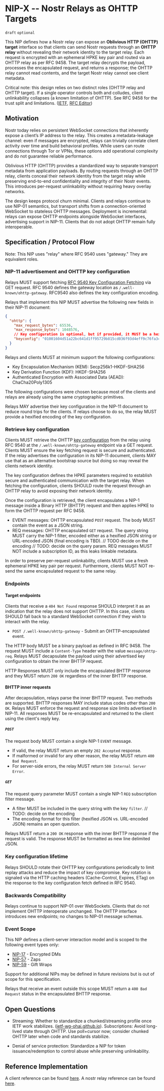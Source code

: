 # NIP-X -- Nostr Relays as OHTTP Targets

`draft` `optional`

This NIP defines how a Nostr relay can expose an **Oblivious HTTP (OHTTP) target** interface so that clients can send Nostr requests through an **OHTTP relay** without revealing their network identity to the target relay. Each request is encrypted with an ephemeral HPKE key pair and routed via an OHTTP relay as per RFC 9458. The target relay decrypts the payload, processes the encapsulated request, and returns a response; the OHTTP relay cannot read contents, and the target Nostr relay cannot see client metadata.

Critical note: this design relies on two distinct roles (OHTTP relay and OHTTP target). If a single operator controls both and colludes, client unlinkability collapses (a known limitation of OHTTP). See RFC 9458 for the trust split and limitations. ([IETF](https://www.ietf.org/rfc/rfc9458.html), [RFC Editor](https://www.rfc-editor.org/info/rfc9458))

## Motivation

Nostr today relies on persistent WebSocket connections that inherently expose a client’s IP address to the relay. This creates a metadata-leakage channel: even if messages are encrypted, relays can trivially correlate client activity over time and build behavioral profiles. While users can route connections through Tor or VPNs, these options add operational complexity and do not guarantee reliable performance.

Oblivious HTTP (OHTTP) provides a standardized way to separate transport metadata from application payloads. By routing requests through an OHTTP relay, clients conceal their network identity from the target relay while preserving end-to-end confidentiality and integrity of their Nostr events. This introduces per-request unlinkability without requiring heavy overlay networks.

The design keeps protocol churn minimal. Clients and relays continue to use NIP-01 semantics, but transport shifts from a connection-oriented WebSocket to stateless OHTTP messages. Deployment is incremental: relays can expose OHTTP endpoints alongside WebSocket interfaces, advertising support in NIP-11. Clients that do not adopt OHTTP remain fully interoperable.

## Specification / Protocol Flow

Note: This NIP uses "relay" where RFC 9540 uses "gateway." They are equivalent roles.

### NIP-11 advertisement and OHTTP key configuration

Relays MUST support fetching [RFC 9540 Key Configuration Fetching](https://www.rfc-editor.org/rfc/rfc9540.html#name-key-configuration-fetching) via GET request. RFC 9540 defines the gateway location as `/.well-known/ohttp-gateway`. RFC9540 also defines the key configuration encoding.

Relays that implement this NIP MUST advertise the following new fields in their NIP-11 document:

```json
{  
  "ohttp": {  
    "max_request_bytes": 65536,  
    "max_response_bytes": 1048576,
    // Key configuration is optional, but if provided, it MUST be a hexified encoding of the key configuration.
    "keyconfig": "01001604d51a22bc641d1ff95729b815cd036f93d4eff9c76fa3c867000e4e05e1982e849b679050c981b9cea485adb2a2f1cfc905393345cf1364d8456e3aa3abc338da000400010003",
  }
}
```

Relays and clients MUST at minimum support the following configurations:

* Key Encapsulation Mechanism (KEM): Secp256k1-HKDF-SHA256
* Key Derivation Function (KDF): HKDF-SHA256
* Authenticated Encryption with Associated Data (AEAD): ChaCha20Poly1305

The following configurations were chosen because most of the clients and relays are already using the same cryptographic primitives.

Relays MAY advertise their key configuration in the NIP-11 document to reduce round trips for the clients. If relays choose to do so, the relay MUST provide a hexified encoding of the key configuration.

### Retrieve key configuration

Clients MUST retrieve the OHTTP [key configuration](https://www.ietf.org/rfc/rfc9458.html#section-3.1) from the relay using RFC 9540 at the `/.well-known/ohttp-gateway` endpoint via a GET request. Clients MUST ensure the key fetching request is secure and authenticated. If the relay advertises the configuration in its NIP-11 document, clients MAY use that as an alternative bootstrap source but doing so may reveal the clients network identity.

The key configuration defines the HPKE parameters required to establish secure and authenticated communication with the target relay. When fetching the configuration, clients SHOULD route the request through an OHTTP relay to avoid exposing their network identity.

Once the configuration is retrieved, the client encapsulates a NIP-1 message inside a Binary HTTP (BHTTP) request and then applies HPKE to form the OHTTP request per RFC 9458.

* EVENT messages:  OHTTP encapsulated `POST` request. The body MUST contain the event as a JSON string.
* REQ messages: OHTTP encapsulated `GET` request. The query string MUST carry the NIP-1 filter, encoded either as a hexified JSON string or URL-encoded JSON (final encoding is TBD). // TODO decide on the encoding // TODO: decide on the query param. REQ messages MUST NOT include a subscription ID, as this leaks linkable metadata.

In order to preserve per-request unlinkability, clients MUST use a fresh ephemeral HPKE key pair per request. Furthermore, clients MUST NOT re-send the same encapsulated request to the same relay.

### Endpoints

#### Target endpoints

Clients that receive a `404 Not Found` response SHOULD interpret it as an indication that the relay does not support OHTTP. In this case, clients SHOULD fall back to a standard WebSocket connection if they wish to interact with the relay.

* `POST /.well-known/ohttp-gateway` - Submit an OHTTP-encapsulated event.

The HTTP body MUST be a binary payload as defined in RFC 9458. The request MUST include a `Content-Type` header with the value `message/ohttp-req`. Relays MUST decapsulate the payload using their advertised key configuration to obtain the inner BHTTP request.

HTTP Responses MUST only include the encapsulated BHTTP response and they MUST return `200 OK` regardless of the inner BHTTP response.

#### BHTTP inner requests

After decapsulation, relays parse the inner BHTTP request. Two methods are supported. BHTTP responses MAY include status codes other than `200 OK`.
Relays MUST enforce the request and response size limits advertised in NIP-11. All responses MUST be re-encapsulated and returned to the client using the client's reply key.

##### `POST`

The request body MUST contain a single NIP-1 `EVENT` message.

* If valid, the relay MUST return an empty `202 Accepted` response.
* If malformed or invalid for any other reason, the relay MUST return `400 Bad Request`.
* For server-side errors, the relay MUST return `500 Internal Server Error`.

##### `GET`

The request query parameter MUST contain a single NIP-1 `REQ` subscription filter message.

* A filter MUST be included in the query string with the key `filter`. // TODO: decide on the encoding
* The encoding format for this filter (hexified JSON vs. URL-encoded JSON) remains an open question.

Relays MUST return a `200 OK` response with the inner BHTTP response if the request is valid. The response MUST be formatted as new line delimited JSON.

### Key configuration lifetime

Relays SHOULD rotate their OHTTP key configurations periodically to limit replay attacks and reduce the impact of key compromise. Key rotation is signaled via the HTTP caching headers (Cache-Control, Expires, ETag) on the response to the key configuration fetch defined in RFC 9540.

### Backwards Compatibility

Relays continue to support NIP-01 over WebSockets. Clients that do not implement OHTTP interoperate unchanged. The OHTTP interface introduces new endpoints; no changes to NIP-01 message schemas.

### Event Scope

This NIP defines a client-server interaction model and is scoped to the following event types only:

* [NIP-17](https://github.com/nostr-protocol/nips/blob/master/17.md) - Encrypted DMs
* [NIP-57](https://github.com/nostr-protocol/nips/blob/master/57.md) - Zaps
* [NIP-59](https://github.com/nostr-protocol/nips/blob/master/59.md) - Gift Wraps

Support for additional NIPs may be defined in future revisions but is out of scope for this specification.

Relays that receive an event outside this scope MUST return a `400 Bad Request` status in the encapsulated BHTTP response.

## Open Questions

* Streaming: Whether to standardize a chunked/streaming profile once IETF work stabilizes. ([ietf-wg-ohai.github.io](https://ietf-wg-ohai.github.io/draft-ohai-chunked-ohttp/draft-ietf-ohai-chunked-ohttp.html)). Subscriptions: Avoid long-lived state through OHTTP. Use poll+cursor now; consider chunked OHTTP later when code and standards stabilize.

* Denial of service protection: Standardize a NIP for token issuance/redemption to control abuse while preserving unlinkability.

## Reference Implementation

A client reference can be found [here](https://github.com/arminsabouri/nostr/blob/ohttp-example/crates/nostr-sdk/examples/ohttp.rs).
A nostr relay reference can be found [here](https://github.com/arminsabouri/nostr-rs-relay/tree/ohttp-target).
